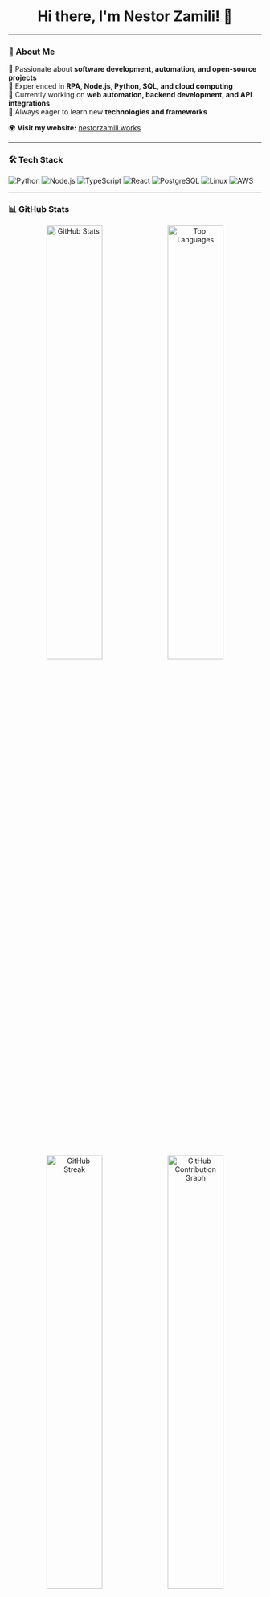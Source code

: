<h1 align="center">Hi there, I'm Nestor Zamili! 👋</h1>

---

### 🚀 About Me
🔹 Passionate about **software development, automation, and open-source projects**  
🔹 Experienced in **RPA, Node.js, Python, SQL, and cloud computing**  
🔹 Currently working on **web automation, backend development, and API integrations**  
🔹 Always eager to learn new **technologies and frameworks**  

🌍 **Visit my website:** [nestorzamili.works](https://nestorzamili.works)  

---

### 🛠️ Tech Stack
![Python](https://img.shields.io/badge/Python-3776AB?style=for-the-badge&logo=python&logoColor=white)
![Node.js](https://img.shields.io/badge/Node.js-43853D?style=for-the-badge&logo=node.js&logoColor=white)
![TypeScript](https://img.shields.io/badge/TypeScript-3178C6?style=for-the-badge&logo=typescript&logoColor=white)
![React](https://img.shields.io/badge/React-61DAFB?style=for-the-badge&logo=react&logoColor=black)
![PostgreSQL](https://img.shields.io/badge/PostgreSQL-336791?style=for-the-badge&logo=postgresql&logoColor=white)
![Linux](https://img.shields.io/badge/Linux-FCC624?style=for-the-badge&logo=linux&logoColor=black)
![AWS](https://img.shields.io/badge/AWS-232F3E?style=for-the-badge&logo=amazon-aws&logoColor=white)

---

### 📊 GitHub Stats
<p align="center">
  <img alt="GitHub Stats" width="47%" src="https://github-readme-stats.vercel.app/api?username=nestorzamili&show_icons=true&theme=radical"/>
  <img alt="Top Languages" width="47%" src="https://github-readme-stats.vercel.app/api/top-langs/?username=nestorzamili&layout=compact&theme=radical"/>
</p>

<p align="center">
  <img alt="GitHub Streak" width="47%" src="https://github-readme-streak-stats.herokuapp.com/?user=nestorzamili&theme=radical"/>
  <img alt="GitHub Contribution Graph" width="47%" src="https://github-readme-activity-graph.cyclic.app/graph?username=nestorzamili&theme=radical"/>
</p>

---

### 📫 Let's Connect!
[![Website](https://img.shields.io/badge/Website-000000?style=for-the-badge&logo=google-chrome&logoColor=white)](https://nestorzamili.works)
[![LinkedIn](https://img.shields.io/badge/LinkedIn-0077B5?style=for-the-badge&logo=linkedin&logoColor=white)](https://linkedin.com/in/nestorzamili)
[![GitHub](https://img.shields.io/badge/GitHub-181717?style=for-the-badge&logo=github&logoColor=white)](https://github.com/nestorzamili)
[![Twitter](https://img.shields.io/badge/Twitter-1DA1F2?style=for-the-badge&logo=twitter&logoColor=white)](https://twitter.com/nestorzamili)
